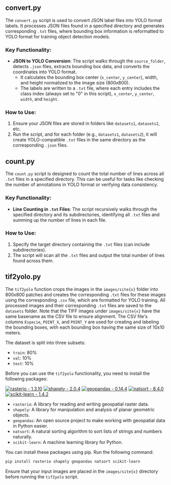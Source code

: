 ## convert.py

The `convert.py` script is used to convert JSON label files into YOLO format labels. It processes JSON files found in a specified directory and generates corresponding `.txt` files, where bounding box information is reformatted to YOLO format for training object detection models.

### Key Functionality:
- **JSON to YOLO Conversion**: The script walks through the `source_folder`, detects `.json` files, extracts bounding box data, and converts the coordinates into YOLO format.
  - It calculates the bounding box center (`x_center`, `y_center`), width, and height normalized to the image size (800x800).
  - The labels are written to a `.txt` file, where each entry includes the class index (always set to "0" in this script), `x_center`, `y_center`, `width`, and `height`.

### How to Use:
1. Ensure your JSON files are stored in folders like `datasets1`, `datasets2`, etc.
2. Run the script, and for each folder (e.g., `datasets1`, `datasets2`), it will create YOLO-compatible `.txt` files in the same directory as the corresponding `.json` files.

## count.py

The `count.py` script is designed to count the total number of lines across all `.txt` files in a specified directory. This can be useful for tasks like checking the number of annotations in YOLO format or verifying data consistency.

### Key Functionality:
- **Line Counting in `.txt` Files**: The script recursively walks through the specified directory and its subdirectories, identifying all `.txt` files and summing up the number of lines in each file.

### How to Use:
1. Specify the target directory containing the `.txt` files (can include subdirectories).
2. The script will scan all the `.txt` files and output the total number of lines found across them.

## tif2yolo.py

The `tif2yolo` function crops the images in the `images/site{x}` folder into 800x800 patches and creates the corresponding `.txt` files for these images using the corresponding `.csv` file, which are formatted for YOLO training. All processed images and their corresponding `.txt` files are saved to the `datasets` folder. Note that the TIFF images under `images/site{x}` have the same basename as the CSV file to ensure alignment. The CSV file's columns `Especie`, `POINT_X`, and `POINT_Y` are used for creating and labeling the bounding boxes, with each bounding box having the same size of 10x10 meters.

The dataset is split into three subsets:
- `train`: 80%
- `val`: 10%
- `test`: 10%

Before you can use the `tif2yolo` functionality, you need to install the following packages:

[![rasterio - 1.3.10](https://img.shields.io/badge/rasterio-1.3.10-blue?logo=python)](https://rasterio.readthedocs.io/en/stable/)
[![shapely - 2.0.4](https://img.shields.io/badge/shapely-2.0.4-blue?logo=python)](https://shapely.readthedocs.io/en/stable/manual.html)
[![geopandas - 0.14.4](https://img.shields.io/badge/geopandas-0.14.4-blue?logo=python)](https://geopandas.org/en/stable/)
[![natsort - 8.4.0](https://img.shields.io/badge/natsort-8.4.0-blue?logo=python)](https://pypi.org/project/natsort/)
[![scikit-learn - 1.4.2](https://img.shields.io/badge/scikit--learn-1.4.2-blue?logo=python)](https://scikit-learn.org/stable/)

- `rasterio`: A library for reading and writing geospatial raster data.
- `shapely`: A library for manipulation and analysis of planar geometric objects.
- `geopandas`: An open source project to make working with geospatial data in Python easier.
- `natsort`: A natural sorting algorithm to sort lists of strings and numbers naturally.
- `scikit-learn`: A machine learning library for Python.

You can install these packages using pip. Run the following command:

```bash
pip install rasterio shapely geopandas natsort scikit-learn
```

Ensure that your input images are placed in the `images/site{x}` directory before running the `tif2yolo` script.

